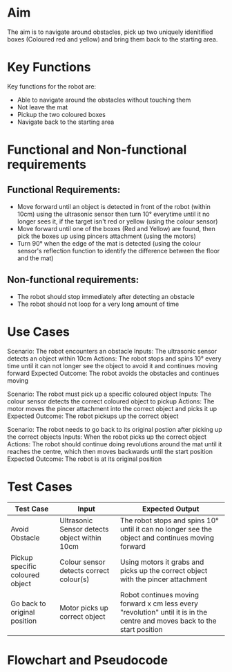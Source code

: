 # Aim
The aim is to navigate around obstacles, pick up two uniquely idenitified boxes (Coloured red and yellow) and bring them back to the starting area.

# Key Functions
Key functions for the robot are:
* Able to navigate around the obstacles without touching them
* Not leave the mat
* Pickup the two coloured boxes
* Navigate back to the starting area

# Functional and Non-functional requirements

## Functional Requirements:
* Move forward until an object is detected in front of the robot (within 10cm) using the ultrasonic sensor then turn 10° everytime until it no longer sees it, if the target isn't red or yellow (using the colour sensor)
* Move forward until one of the boxes (Red and Yellow) are found, then pick the boxes up using pincers attachment (using the motors)
* Turn 90° when the edge of the mat is detected (using the colour sensor's reflection function to identify the difference between the floor and the mat)

## Non-functional requirements:
* The robot should stop immediately after detecting an obstacle
* The robot should not loop for a very long amount of time

# Use Cases
Scenario: The robot encounters an obstacle
Inputs: The ultrasonic sensor detects an object within 10cm
Actions: The robot stops and spins 10° every time until it can not longer see the object to avoid it and continues moving forward
Expected Outcome: The robot avoids the obstacles and continues moving

Scenario: The robot must pick up a specific coloured object
Inputs: The colour sensor detects the correct coloured object to pickup
Actions: The motor moves the pincer attachment into the correct object and picks it up
Expected Outcome: The robot pickups up the correct object

Scenario: The robot needs to go back to its original postion after picking up the correct objects
Inputs: When the robot picks up the correct object
Actions: The robot should continue doing revolutions around the mat until it reaches the centre, which then moves backwards until the start position
Expected Outcome: The robot is at its original position

# Test Cases
| Test Case | Input     | Expected Output   |
|---------- |---------- |----------------   |
|Avoid Obstacle|Ultrasonic Sensor detects object within 10cm|The robot stops and spins 10° until it can no longer see the object and continues moving forward|
|Pickup specific coloured object|Colour sensor detects correct colour(s)|Using motors it grabs and picks up the correct object with the pincer attachment|
|Go back to original position|Motor picks up correct object|Robot continues moving forward x cm less every "revolution" until it is in the centre and moves back to the start position|

# Flowchart and Pseudocode
